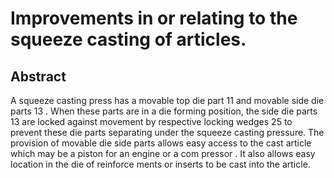 # Improvements in or relating to the squeeze casting of articles.

## Abstract
A squeeze casting press has a movable top die part 11 and movable side die parts 13 . When these parts are in a die forming position, the side die parts 13 are locked against movement by respective locking wedges 25 to prevent these die parts separating under the squeeze casting pressure. The provision of movable die side parts allows easy access to the cast article which may be a piston for an engine or a com pressor . It also allows easy location in the die of reinforce ments or inserts to be cast into the article.